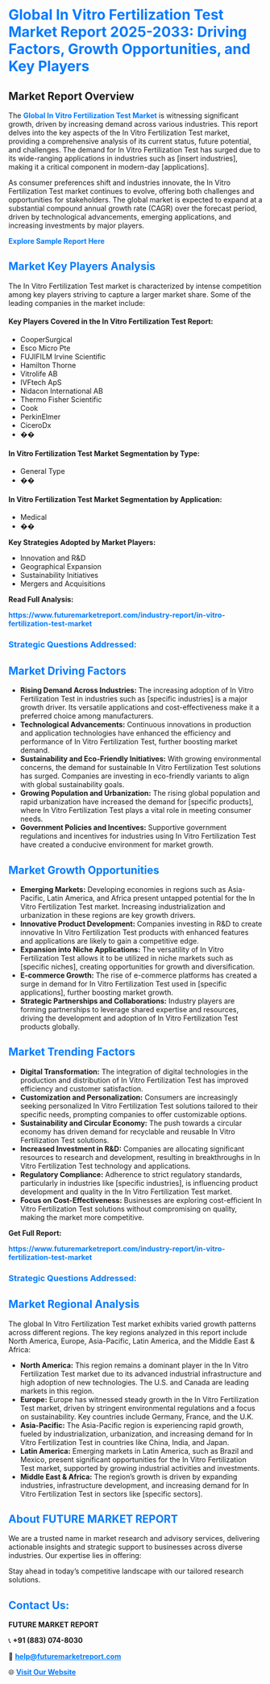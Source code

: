 <h1 style="color: #007BFF;">Global In Vitro Fertilization Test Market Report 2025-2033: Driving Factors, Growth Opportunities, and Key Players</h1>

<section id="overview">
<h2>Market Report Overview</h2>
<p>The <a href="https://www.futuremarketreport.com/industry-report/in-vitro-fertilization-test-market" style="color: #007BFF; text-decoration: none;"><strong>Global In Vitro Fertilization Test Market</strong></a> is witnessing significant growth, driven by increasing demand across various industries. This report delves into the key aspects of the In Vitro Fertilization Test market, providing a comprehensive analysis of its current status, future potential, and challenges. The demand for In Vitro Fertilization Test has surged due to its wide-ranging applications in industries such as [insert industries], making it a critical component in modern-day [applications].</p>
<p>As consumer preferences shift and industries innovate, the In Vitro Fertilization Test market continues to evolve, offering both challenges and opportunities for stakeholders. The global market is expected to expand at a substantial compound annual growth rate (CAGR) over the forecast period, driven by technological advancements, emerging applications, and increasing investments by major players.</p>
</section>

<section id="overview">
<p><a href="https://www.futuremarketreport.com/request-sample/reportId=117933" style="color: #007BFF; text-decoration: none;"><strong>Explore Sample Report Here</strong></a></p>
</section>

<section id="key-players">
<h2 style="color: #007BFF;">Market Key Players Analysis</h2>
<p>The In Vitro Fertilization Test market is characterized by intense competition among key players striving to capture a larger market share. Some of the leading companies in the market include:</p>
<h4>Key Players Covered in the In Vitro Fertilization Test Report:</h4>
<ul><li>CooperSurgical</li><li>Esco Micro Pte</li><li>FUJIFILM Irvine Scientific</li><li>Hamilton Thorne</li><li>Vitrolife AB</li><li>IVFtech ApS</li><li>Nidacon International AB</li><li>Thermo Fisher Scientific</li><li>Cook</li><li>PerkinElmer</li><li>CiceroDx</li><li>��</li></ul>
<h4>In Vitro Fertilization Test Market Segmentation by Type:</h4>
<ul><li>General Type</li><li>��</li></ul>

<h4>In Vitro Fertilization Test Market Segmentation by Application:</h4>
<ul><li>Medical</li><li>��</li></ul>
<p><strong>Key Strategies Adopted by Market Players:</strong></p>
<ul>
<li>Innovation and R&D</li>
<li>Geographical Expansion</li>
<li>Sustainability Initiatives</li>
<li>Mergers and Acquisitions</li>
</ul>
</section>

<section>
<p><strong>Read Full Analysis: </strong></p><a href="https://www.futuremarketreport.com/industry-report/in-vitro-fertilization-test-market" style="color: #007BFF; text-decoration: none;"><strong>https://www.futuremarketreport.com/industry-report/in-vitro-fertilization-test-market</strong></a>
<h3 style="color: #007BFF;">Strategic Questions Addressed:</h3>
</section>

<section id="driving-factors">
<h2 style="color: #007BFF;">Market Driving Factors</h2>
<ul>
<li><strong>Rising Demand Across Industries:</strong> The increasing adoption of In Vitro Fertilization Test in industries such as [specific industries] is a major growth driver. Its versatile applications and cost-effectiveness make it a preferred choice among manufacturers.</li>
<li><strong>Technological Advancements:</strong> Continuous innovations in production and application technologies have enhanced the efficiency and performance of In Vitro Fertilization Test, further boosting market demand.</li>
<li><strong>Sustainability and Eco-Friendly Initiatives:</strong> With growing environmental concerns, the demand for sustainable In Vitro Fertilization Test solutions has surged. Companies are investing in eco-friendly variants to align with global sustainability goals.</li>
<li><strong>Growing Population and Urbanization:</strong> The rising global population and rapid urbanization have increased the demand for [specific products], where In Vitro Fertilization Test plays a vital role in meeting consumer needs.</li>
<li><strong>Government Policies and Incentives:</strong> Supportive government regulations and incentives for industries using In Vitro Fertilization Test have created a conducive environment for market growth.</li>
</ul>
</section>

<section id="growth-opportunities">
<h2 style="color: #007BFF;">Market Growth Opportunities</h2>
<ul>
<li><strong>Emerging Markets:</strong> Developing economies in regions such as Asia-Pacific, Latin America, and Africa present untapped potential for the In Vitro Fertilization Test market. Increasing industrialization and urbanization in these regions are key growth drivers.</li>
<li><strong>Innovative Product Development:</strong> Companies investing in R&D to create innovative In Vitro Fertilization Test products with enhanced features and applications are likely to gain a competitive edge.</li>
<li><strong>Expansion into Niche Applications:</strong> The versatility of In Vitro Fertilization Test allows it to be utilized in niche markets such as [specific niches], creating opportunities for growth and diversification.</li>
<li><strong>E-commerce Growth:</strong> The rise of e-commerce platforms has created a surge in demand for In Vitro Fertilization Test used in [specific applications], further boosting market growth.</li>
<li><strong>Strategic Partnerships and Collaborations:</strong> Industry players are forming partnerships to leverage shared expertise and resources, driving the development and adoption of In Vitro Fertilization Test products globally.</li>
</ul>
</section>

<section id="trending-factors">
<h2 style="color: #007BFF;">Market Trending Factors</h2>
<ul>
<li><strong>Digital Transformation:</strong> The integration of digital technologies in the production and distribution of In Vitro Fertilization Test has improved efficiency and customer satisfaction.</li>
<li><strong>Customization and Personalization:</strong> Consumers are increasingly seeking personalized In Vitro Fertilization Test solutions tailored to their specific needs, prompting companies to offer customizable options.</li>
<li><strong>Sustainability and Circular Economy:</strong> The push towards a circular economy has driven demand for recyclable and reusable In Vitro Fertilization Test solutions.</li>
<li><strong>Increased Investment in R&D:</strong> Companies are allocating significant resources to research and development, resulting in breakthroughs in In Vitro Fertilization Test technology and applications.</li>
<li><strong>Regulatory Compliance:</strong> Adherence to strict regulatory standards, particularly in industries like [specific industries], is influencing product development and quality in the In Vitro Fertilization Test market.</li>
<li><strong>Focus on Cost-Effectiveness:</strong> Businesses are exploring cost-efficient In Vitro Fertilization Test solutions without compromising on quality, making the market more competitive.</li>
</ul>
</section>

<section>
<p><strong>Get Full Report: </strong></p><a href="https://www.futuremarketreport.com/industry-report/in-vitro-fertilization-test-market" style="color: #007BFF; text-decoration: none;"><strong>https://www.futuremarketreport.com/industry-report/in-vitro-fertilization-test-market</strong></a>
<h3 style="color: #007BFF;">Strategic Questions Addressed:</h3>
</section>


<section id="regional-analysis">
<h2 style="color: #007BFF;">Market Regional Analysis</h2>
<p>The global In Vitro Fertilization Test market exhibits varied growth patterns across different regions. The key regions analyzed in this report include North America, Europe, Asia-Pacific, Latin America, and the Middle East & Africa:</p>
<ul>
<li><strong>North America:</strong> This region remains a dominant player in the In Vitro Fertilization Test market due to its advanced industrial infrastructure and high adoption of new technologies. The U.S. and Canada are leading markets in this region.</li>
<li><strong>Europe:</strong> Europe has witnessed steady growth in the In Vitro Fertilization Test market, driven by stringent environmental regulations and a focus on sustainability. Key countries include Germany, France, and the U.K.</li>
<li><strong>Asia-Pacific:</strong> The Asia-Pacific region is experiencing rapid growth, fueled by industrialization, urbanization, and increasing demand for In Vitro Fertilization Test in countries like China, India, and Japan.</li>
<li><strong>Latin America:</strong> Emerging markets in Latin America, such as Brazil and Mexico, present significant opportunities for the In Vitro Fertilization Test market, supported by growing industrial activities and investments.</li>
<li><strong>Middle East & Africa:</strong> The region’s growth is driven by expanding industries, infrastructure development, and increasing demand for In Vitro Fertilization Test in sectors like [specific sectors].</li>
</ul>
</section>

<footer>
<h2 style="color: #007BFF;">About FUTURE MARKET REPORT</h2>
<p>We are a trusted name in market research and advisory services, delivering actionable insights and strategic support to businesses across diverse industries. Our expertise lies in offering:</p>

<p>Stay ahead in today’s competitive landscape with our tailored research solutions.</p>

<h2 style="color: #007BFF;">Contact Us:</h2>
<p><strong>FUTURE MARKET REPORT</strong></p>
<p>📞 <strong>+91 (883) 074-8030</strong></p>
<p>📧 <strong><a href="mailto:help@futuremarketreport.com" style="color: #007BFF;">help@futuremarketreport.com</a></strong></p>
<p>🌐 <strong><a href="https://www.futuremarketreport.com/" style="color: #007BFF;">Visit Our Website</a></strong></p>
</footer>